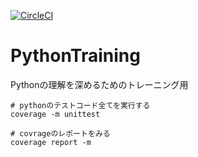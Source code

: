 [![CircleCI](https://circleci.com/gh/a1008u/PythonTraining/tree/master.svg?style=svg)](https://circleci.com/gh/a1008u/PythonTraining/tree/master)

# PythonTraining
Pythonの理解を深めるためのトレーニング用


```
# pythonのテストコード全てを実行する
coverage -m unittest

# covrageのレポートをみる
coverage report -m
```
